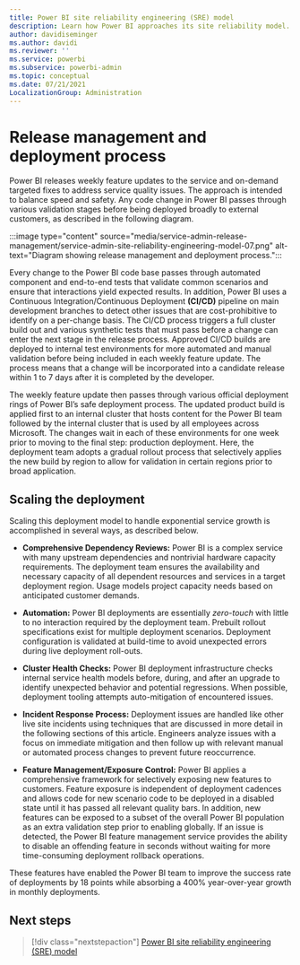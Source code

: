 ```yaml
---
title: Power BI site reliability engineering (SRE) model
description: Learn how Power BI approaches its site reliability model.
author: davidiseminger
ms.author: davidi
ms.reviewer: ''
ms.service: powerbi
ms.subservice: powerbi-admin
ms.topic: conceptual
ms.date: 07/21/2021
LocalizationGroup: Administration
---
```


# Release management and deployment process

Power BI releases weekly feature updates to the service and on-demand targeted fixes to address service quality issues. The approach is intended to balance speed and safety. Any code change in Power BI passes through various validation stages before being deployed broadly to external customers, as described in the following diagram.

:::image type="content" source="media/service-admin-release-management/service-admin-site-reliability-engineering-model-07.png" alt-text="Diagram showing release management and deployment process.":::

Every change to the Power BI code base passes through automated component and end-to-end tests that validate common scenarios and ensure that interactions yield expected results. In addition, Power BI uses a Continuous Integration/Continuous Deployment **(CI/CD)** pipeline on main development branches to detect other issues that are cost-prohibitive to identify on a per-change basis. The CI/CD process triggers a full cluster build out and various synthetic tests that must pass before a change can enter the next stage in the release process. Approved CI/CD builds are deployed to internal test environments for more automated and manual validation before being included in each weekly feature update. The process means that a change will be incorporated into a candidate release within 1 to 7 days after it is completed by the developer.

The weekly feature update then passes through various official deployment rings of Power BI’s safe deployment process. The updated product build is applied first to an internal cluster that hosts content for the Power BI team followed by the internal cluster that is used by all employees across Microsoft. The changes wait in each of these environments for one week prior to moving to the final step: production deployment. Here, the deployment team adopts a gradual rollout process that selectively applies the new build by region to allow for validation in certain regions prior to broad application.

## Scaling the deployment

Scaling this deployment model to handle exponential service growth is accomplished in several ways, as described below.

* **Comprehensive Dependency Reviews:** Power BI is a complex service with many upstream dependencies and nontrivial hardware capacity requirements. The deployment team ensures the availability and necessary capacity of all dependent resources and services in a target deployment region. Usage models project capacity needs based on anticipated customer demands.

* **Automation:** Power BI deployments are essentially *zero-touch* with little to no interaction required by the deployment team. Prebuilt rollout specifications exist for multiple deployment scenarios. Deployment configuration is validated at build-time to avoid unexpected errors during live deployment roll-outs.

* **Cluster Health Checks:** Power BI deployment infrastructure checks internal service health models before, during, and after an upgrade to identify unexpected behavior and potential regressions. When possible, deployment tooling attempts auto-mitigation of encountered issues.

* **Incident Response Process:** Deployment issues are handled like other live site incidents using techniques that are discussed in more detail in the following sections of this article. Engineers analyze issues with a focus on immediate mitigation and then follow up with relevant manual or automated process changes to prevent future reoccurrence.

* **Feature Management/Exposure Control:** Power BI applies a comprehensive framework for selectively exposing new features to customers. Feature exposure is independent of deployment cadences and allows code for new scenario code to be deployed in a disabled state until it has passed all relevant quality bars. In addition, new features can be exposed to a subset of the overall Power BI population as an extra validation step prior to enabling globally. If an issue is detected, the Power BI feature management service provides the ability to disable an offending feature in seconds without waiting for more time-consuming deployment rollback operations.

These features have enabled the Power BI team to improve the success rate of deployments by 18 points while absorbing a 400% year-over-year growth in monthly deployments.

## Next steps

> [!div class="nextstepaction"]
> [Power BI site reliability engineering (SRE) model](service-admin-site-reliability-engineering-model.md)
